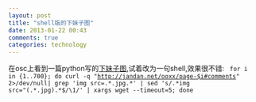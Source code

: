 ```yaml
---
layout: post
title: "shell版的下妹子图"
date: 2013-01-22 00:43
comments: true
categories: technology
---
```


在osc上看到一篇python写的[下妹子图][1],试着改为一句shell,效果很不错:
<code>
for i in {1..700}; do curl -q "http://jandan.net/ooxx/page-$i#comments" 2>/dev/null| grep 'img src=.\*.jpg.\*' | sed 's/.\*img src="\(.\*.jpg\).\*$/\1/' | xargs wget --timeout=5; done
</code>


[1]: http://www.oschina.net/code/snippet_13769_17481 "下妹子图"


